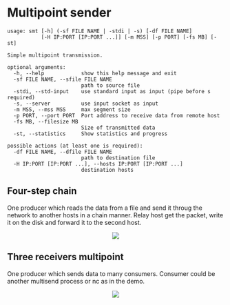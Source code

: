 # Multipoint sender

```
usage: smt [-h] (-sf FILE NAME | -stdi | -s) [-df FILE NAME]
           [-H IP:PORT [IP:PORT ...]] [-m MSS] [-p PORT] [-fs MB] [-st]

Simple multipoint transmission.

optional arguments:
  -h, --help            show this help message and exit
  -sf FILE NAME, --sfile FILE NAME
                        path to source file
  -stdi, --std-input    use standard input as input (pipe before s required)
  -s, --server          use input socket as input
  -m MSS, --mss MSS     max segment size
  -p PORT, --port PORT  Port address to receive data from remote host
  -fs MB, --filesize MB
                        Size of transmitted data
  -st, --statistics     Show statistics and progress

possible actions (at least one is required):
  -df FILE NAME, --dfile FILE NAME
                        path to destination file
  -H IP:PORT [IP:PORT ...], --hosts IP:PORT [IP:PORT ...]
                        destination hosts
```

## Four-step chain
One producer which reads the data from a file and send it throug the network to another hosts in a chain manner. Relay host get the packet, write it on the disk and forward it to the second host.  

<p align="center">
    <img src="https://mntw.github.io/multipoint-sender/demo-chain.svg">
</p>

## Three receivers multipoint
One producer which sends data to many consumers. Consumer could be another multisend process or nc as in the demo.
<p align="center">
    <img src="https://mntw.github.io/multipoint-sender/demo-multipoint.svg">
</p>
